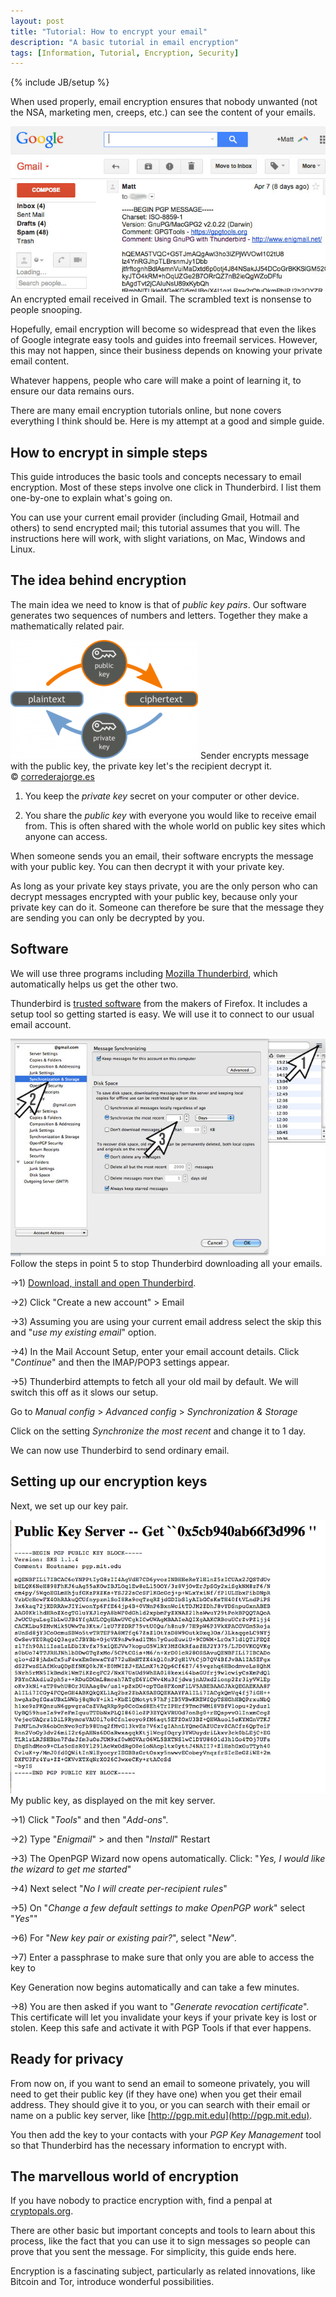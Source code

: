 ```yaml
---
layout: post
title: "Tutorial: How to encrypt your email"
description: "A basic tutorial in email encryption"
tags: [Information, Tutorial, Encryption, Security]
---
```

{% include JB/setup %}

When used properly, email encryption ensures that nobody unwanted (not the NSA, marketing men, creeps, etc.) can see the content of your emails.

<!--more-->

<div class="image-right-box large"><img src="/images/encryption-in-gmail.jpg" class="image-right">
	An encrypted email received in Gmail. The scrambled text is nonsense to people snooping.
</div>

Hopefully, email encryption will become so widespread that even the likes of Google integrate easy tools and guides into freemail services. However, this may not happen, since their business depends on knowing your private email content.

Whatever happens, people who care will make a point of learning it, to ensure our data remains ours.

There are many email encryption tutorials online, but none covers everything I think should be. Here is my attempt at a good and simple guide.

How to encrypt in simple steps
------------------------------

This guide introduces the basic tools and concepts necessary to email encryption. Most of these steps involve one click in Thunderbird. I list them one-by-one to explain what's going on.

You can use your current email provider (including Gmail, Hotmail and others) to send encrypted mail; this tutorial assumes that you will. The instructions here will work, with slight variations, on Mac, Windows and Linux.


The idea behind encryption
--------------------------

The main idea we need to know is that of *public key pairs*. Our software generates two sequences of numbers and letters. Together they make a mathematically related pair.

<div class="image-right-box large"><img src="/images/pgp-key-pair.png" class="image-right">
	  Sender encrypts message with the public key, the private key let's the recipient decrypt it.<br />&copy; <a href="http://www.correderajorge.es">correderajorge.es</a>
</div>

1) You keep the *private key* secret on your computer or other device.

2) You share the *public key* with everyone you would like to receive email from. This is often shared with the whole world on public key sites which anyone can access.


When someone sends you an email, their software encrypts the message with your public key. You can then decrypt it with your private key.

As long as your private key stays private, you are the only person who can decrypt messages encrypted with your public key, because only your private key can do it. Someone can therefore be sure that the message they are sending you can only be decrypted by you.


Software
--------

We will use three programs including [Mozilla Thunderbird](https://www.mozilla.org/thunderbird/), which automatically helps us get the other two.

Thunderbird is [trusted software](https://securityinabox.org/en/thunderbird_main) from the makers of Firefox. It includes a setup tool so getting started is easy. We will use it to connect to our usual email account.

<div class="image-right-box large">
	<img src="/images/stop-sync.jpg" class="image-right">
	Follow the steps in point 5 to stop Thunderbird downloading all your emails.
</div>

→1) [Download, install and open Thunderbird](https://www.mozilla.org/thunderbird/).

→2) Click "Create a new account" > Email

→3) Assuming you are using your current email address select the skip this and "*use my existing email*" option.

→4) In the Mail Account Setup, enter your email account details. Click "*Continue*" and then the IMAP/POP3 settings appear.

→5) Thunderbird attempts to fetch all your old mail by default. We will switch this off as it slows our setup.

Go to *Manual config* > *Advanced config* > *Synchronization & Storage*

Click on the setting *Synchronize the most recent* and change it to 1 day.


We can now use Thunderbird to send ordinary email.


Setting up our encryption keys
------------------------------

Next, we set up our key pair.

<div class="image-right-box large">
	<img src="/images/my-key.png" class="image-right">
	My public key, as displayed on the mit key server.
</div>

→1) Click "*Tools*" and then "*Add-ons*". 

→2) Type "*Enigmail*" > and then "*Install*" Restart

→3) The OpenPGP Wizard now opens automatically. Click:
"*Yes, I would like the wizard to get me started*"

→4) Next select "*No I will create per-recipient rules*"

→5) On "*Change a few default settings to make OpenPGP work*" select "*Yes*""

→6) For "*New key pair or existing pair?*", select "*New*".

→7) Enter a passphrase to make sure that only you are able to access the key to 

Key Generation now begins automatically and can take a few minutes.

→8) You are then asked if you want to "*Generate revocation certificate*". This certificate will let you invalidate your keys if your private key is lost or stolen. Keep this safe and activate it with PGP Tools if that ever happens.


Ready for privacy
-----------------

From now on, if you want to send an email to someone privately, you will need to get their public key (if they have one) when you get their email address. They should give it to you, or you can search with their email or name on a public key server, like [http://pgp.mit.edu](http://pgp.mit.edu).

You then add the key to your contacts with your *PGP Key Management* tool so that Thunderbird has the necessary information to encrypt with.


The marvellous world of encryption
-----------------------------------

If you have nobody to practice encryption with, find a penpal at [cryptopals.org](http://www.cryptopals.org).

There are other basic but important concepts and tools to learn about this process, like the fact that you can use it to sign messages so people can prove that you sent the message. For simplicity, this guide ends here.

Encryption is a fascinating subject, particularly as related innovations, like Bitcoin and Tor, introduce wonderful possibilities.